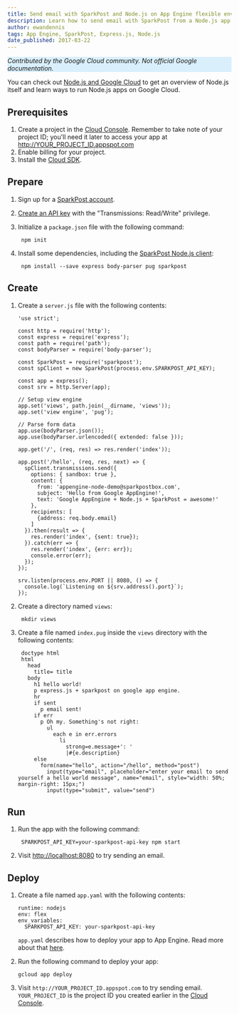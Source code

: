 ```yaml
---
title: Send email with SparkPost and Node.js on App Engine flexible environment
description: Learn how to send email with SparkPost from a Node.js app to App Engine flexible environment.
author: ewandennis
tags: App Engine, SparkPost, Express.js, Node.js
date_published: 2017-03-22
---
```


<p style="background-color:#D9EFFC;"><i>Contributed by the Google Cloud community. Not official Google documentation.</i></p>

You can check out [Node.js and Google Cloud][nodejs-gcp] to get an
overview of Node.js itself and learn ways to run Node.js apps on Google Cloud.

## Prerequisites

1. Create a project in the [Cloud Console](https://console.cloud.google.com/).
    Remember to take note of your project ID; you'll need it later to access your app at http://YOUR_PROJECT_ID.appspot.com
1. Enable billing for your project.
1. Install the [Cloud SDK](https://cloud.google.com/sdk/).

## Prepare

1. Sign up for a [SparkPost account](https://app.sparkpost.com/sign-up).

1. [Create an API key](https://app.sparkpost.com/account/credentials) with the "Transmissions: Read/Write" privilege.

1. Initialize a `package.json` file with the following command:

        npm init

1. Install some dependencies, including the [SparkPost Node.js client](https://github.com/sparkpost/node-sparkpost):

        npm install --save express body-parser pug sparkpost

## Create

1.  Create a `server.js` file with the following contents:

        'use strict';

        const http = require('http');
        const express = require('express');
        const path = require('path');
        const bodyParser = require('body-parser');

        const SparkPost = require('sparkpost');
        const spClient = new SparkPost(process.env.SPARKPOST_API_KEY);

        const app = express();
        const srv = http.Server(app);

        // Setup view engine
        app.set('views', path.join(__dirname, 'views'));
        app.set('view engine', 'pug');

        // Parse form data
        app.use(bodyParser.json());
        app.use(bodyParser.urlencoded({ extended: false }));

        app.get('/', (req, res) => res.render('index'));

        app.post('/hello', (req, res, next) => {
          spClient.transmissions.send({
            options: { sandbox: true },
            content: {
              from: 'appengine-node-demo@sparkpostbox.com',
              subject: 'Hello from Google AppEngine!',
              text: 'Google AppEngine + Node.js + SparkPost = awesome!'
            },
            recipients: [
              {address: req.body.email} 
            ]
          }).then(result => {
            res.render('index', {sent: true});
          }).catch(err => {
            res.render('index', {err: err});
            console.error(err);
          });
        });

        srv.listen(process.env.PORT || 8080, () => {
          console.log(`Listening on ${srv.address().port}`);
        });

1. Create a directory named `views`:

        mkdir views

1. Create a file named `index.pug` inside the `views` directory with the
following contents:

        doctype html
        html    
          head
            title= title
          body
            h1 hello world!
            p express.js + sparkpost on google app engine.
            hr
            if sent
              p email sent!
            if err
              p Oh my. Something's not right:
                ul
                  each e in err.errors
                    li
                      strong=e.message+': '
                      |#{e.description}
            else
              form(name="hello", action="/hello", method="post")
                input(type="email", placeholder="enter your email to send yourself a hello world message", name="email", style="width: 50%; margin-right: 15px;")
                input(type="submit", value="send")

## Run

1. Run the app with the following command:

        SPARKPOST_API_KEY=your-sparkpost-api-key npm start

1. Visit [http://localhost:8080](http://localhost:8080) to try sending an email.

## Deploy

1.  Create a file named `app.yaml` with the following contents:

        runtime: nodejs
        env: flex
        env_variables:
          SPARKPOST_API_KEY: your-sparkpost-api-key

    `app.yaml` describes how to deploy your app to App Engine. Read more about that [here](https://cloud.google.com/appengine/docs/flexible/nodejs/configuring-your-app-with-app-yaml).

1.  Run the following command to deploy your app:

        gcloud app deploy

1.  Visit `http://YOUR_PROJECT_ID.appspot.com` to try sending email. `YOUR_PROJECT_ID` is the project ID you created earlier in the
    [Cloud Console](https://console.cloud.google.com/).

[sparkpost]: https://www.sparkpost.com/
[nodejs-gcp]: https://cloud.google.com/nodejs/
